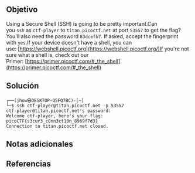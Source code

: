 ## Objetivo
Using a Secure Shell (SSH) is going to be pretty important.Can you `ssh` as `ctf-player` to `titan.picoctf.net` at port `53557` to get the flag?You'll also need the password `83dcefb7`. If asked, accept the fingerprint with `yes`.If your device doesn't have a shell, you can use: [https://webshell.picoctf.org](https://webshell.picoctf.org/)If you're not sure what a shell is, check out our Primer: [https://primer.picoctf.com/#_the_shell](https://primer.picoctf.com/#_the_shell)
## Solución
```
┌──(jhow㉿DESKTOP-Q5FQ7BC)-[~]
└─$ ssh ctf-player@titan.picoctf.net -p 53557
ctf-player@titan.picoctf.net's password:
Welcome ctf-player, here's your flag: picoCTF{s3cur3_c0nn3ct10n_8969f7d3}
Connection to titan.picoctf.net closed.
```
## Notas adicionales

## Referencias
